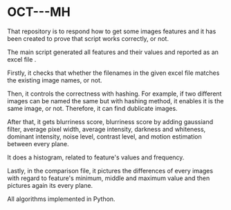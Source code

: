 # OCT---MH

That repository is to respond how to get some images features and it has been created to prove that script works correctly, or not. 

The main script generated all features and their values and reported as an excel file .

Firstly, it checks that whether the filenames in the given excel file matches the existing image names, or not.

Then, it controls the correctness with hashing. For example, if two different images can be named the same
but with hashing method, it enables it is the same image, or not. Therefore, it can find dublicate images.

After that, it gets blurriness score, blurriness score by adding gaussiand filter, average pixel width, average intensity,
darkness and whiteness, dominant intensity, noise level, contrast level, and motion estimation between every plane.

It does a histogram, related to feature's values and frequency.

Lastly, in the comparison file, it pictures the differences of every images with regard to feature's minimum, middle and maximum value and then pictures again its every plane.

All algorithms implemented in Python.
